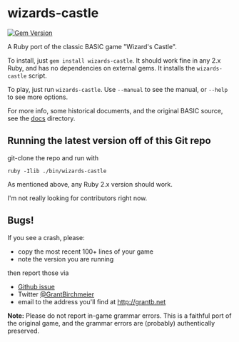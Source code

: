 # wizards-castle
[![Gem Version](https://badge.fury.io/rb/wizards-castle.svg)](https://badge.fury.io/rb/wizards-castle)

A Ruby port of the classic BASIC game "Wizard's Castle".

To install, just `gem install wizards-castle`.  It should work fine in any 2.x Ruby,
and has no dependencies on external gems.  It installs the `wizards-castle` script.

To play, just run `wizards-castle`.  Use `--manual` to see the manual,
or `--help` to see more options.

For more info, some historical documents, and the original BASIC source,
see the [docs](docs) directory.


## Running the latest version off of this Git repo
git-clone the repo and run with

    ruby -Ilib ./bin/wizards-castle

As mentioned above, any Ruby 2.x version should work.

I'm not really looking for contributors right now.

## Bugs!

If you see a crash, please:
* copy the most recent 100+ lines of your game
* note the version you are running

then report those via
* [Github issue](https://github.com/gbirchmeier/wizards-castle/issues)
* Twitter [@GrantBirchmeier](https://twitter.com/GrantBirchmeier)
* email to the address you'll find at http://grantb.net

**Note:** Please do not report in-game grammar errors.  This is a faithful port of
the original game, and the grammar errors are (probably) authentically preserved.

